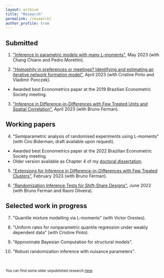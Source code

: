 ```yaml
---
layout: archive
title: "Research"
permalink: /research/
author_profile: true
---
```


Submitted
-----

1. ["Inference in parametric models with many L-moments"](https://arxiv.org/abs/2210.04146), May 2023 (with Chang Chiann and Pedro Morettin). 

2. ["Homophily in preferences or meetings? Identifying and estimating an iterative network formation model"](https://arxiv.org/abs/2201.06694), April 2023 (with Cristine Pinto and Vladimir Ponczek). 
* Awarded best Econometrics paper at the 2019 Brazilian Econometric Society meeting.

3. ["Inference in Difference-in-Differences with Few Treated Units and Spatial Correlation"](https://arxiv.org/abs/2006.16997), April 2023 (with Bruno Ferman).


Working papers
-----

4. "Semiparametric analysis of randomised experiments using L-moments" (with Ciro Biderman; draft available upon request).
* Awarded best Econometrics paper at the 2022 Brazilian Econometric Society meeting.
* Older version available as Chapter 4 of my [doctoral dissertation](https://www.teses.usp.br/teses/disponiveis/45/45133/tde-27102022-204201/en.php).

5. ["Extensions for Inference in Difference-in-Differences with Few Treated Clusters"](https://arxiv.org/abs/2302.03131), February 2023 (with Bruno Ferman). 

6. ["Randomization Inference Tests for Shift-Share Designs"](https://arxiv.org/abs/2206.00999), June 2022 (with Bruno Ferman and Raoni Oliveira). 


Selected work in progress
-----

7. "Quantile mixture modelling via L-moments" (with Victor Orestes).

8. "Uniform rates for nonparametric quantile regression under weakly dependent data" (with Cristine Pinto).

9. "Approximate Bayesian Computation for structural models".

10. "Robust randomization inference with nuisance parameters".



<br/>
<br/>
<sub>You can find some older unpublished research <a href="/old">here</a>.</sub>
